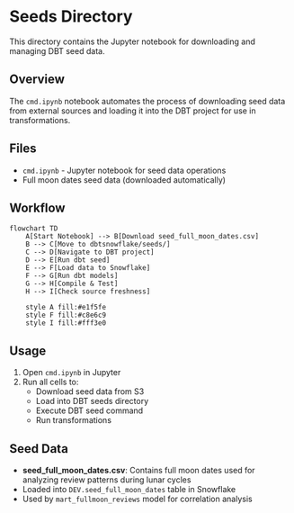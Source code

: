 # Seeds Directory

This directory contains the Jupyter notebook for downloading and managing DBT seed data.

## Overview

The `cmd.ipynb` notebook automates the process of downloading seed data from external sources and loading it into the DBT project for use in transformations.

## Files

- `cmd.ipynb` - Jupyter notebook for seed data operations
- Full moon dates seed data (downloaded automatically)

## Workflow

```mermaid
flowchart TD
    A[Start Notebook] --> B[Download seed_full_moon_dates.csv]
    B --> C[Move to dbtsnowflake/seeds/]
    C --> D[Navigate to DBT project]
    D --> E[Run dbt seed]
    E --> F[Load data to Snowflake]
    F --> G[Run dbt models]
    G --> H[Compile & Test]
    H --> I[Check source freshness]
    
    style A fill:#e1f5fe
    style F fill:#c8e6c9
    style I fill:#fff3e0
```

## Usage

1. Open `cmd.ipynb` in Jupyter
2. Run all cells to:
   - Download seed data from S3
   - Load into DBT seeds directory
   - Execute DBT seed command
   - Run transformations

## Seed Data

- **seed_full_moon_dates.csv**: Contains full moon dates used for analyzing review patterns during lunar cycles
- Loaded into `DEV.seed_full_moon_dates` table in Snowflake
- Used by `mart_fullmoon_reviews` model for correlation analysis